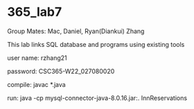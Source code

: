 # 365_lab7
<p>Group Mates: Mac, Daniel, Ryan(Diankui) Zhang </p>
<p>This lab links SQL database and programs using existing tools</p>
<p>user name: rzhang21</p>
<p>password: CSC365-W22_027080020</p>
<p> compile: javac *.java</p>
<p> run: java -cp mysql-connector-java-8.0.16.jar:. InnReservations</p>